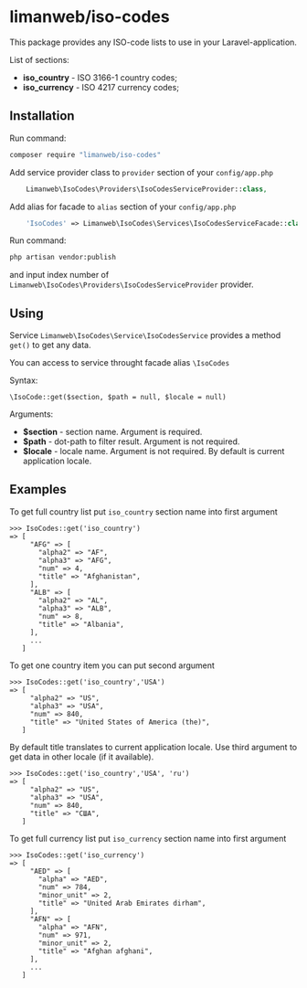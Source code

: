 # limanweb/iso-codes

This package provides any ISO-code lists to use in your Laravel-application. 

List of sections:

* **iso_country** - ISO 3166-1 country codes;
* **iso_currency** - ISO 4217 currency codes;

## Installation

Run command:

```bash
composer require "limanweb/iso-codes"
```

Add service provider class to `provider` section of your `config/app.php`

```php
    Limanweb\IsoCodes\Providers\IsoCodesServiceProvider::class,
```

Add alias for facade to `alias` section of your `config/app.php`

```php
    'IsoCodes' => Limanweb\IsoCodes\Services\IsoCodesServiceFacade::class,
```

Run command:

```bash
php artisan vendor:publish
```

and input index number of `Limanweb\IsoCodes\Providers\IsoCodesServiceProvider` provider.

## Using

Service `Limanweb\IsoCodes\Service\IsoCodesService` provides a method `get()` to get any data.

You can access to service throught facade alias `\IsoCodes`

Syntax:

```
\IsoCode::get($section, $path = null, $locale = null)
```

Arguments:

* **$section** - section name. Argument is required.
* **$path** - dot-path to filter result. Argument is not required.
* **$locale** - locale name. Argument is not required. By default is current application locale.


## Examples

To get full country list put `iso_country` section name into first argument

```
>>> IsoCodes::get('iso_country')
=> [
     "AFG" => [
       "alpha2" => "AF",
       "alpha3" => "AFG",
       "num" => 4,
       "title" => "Afghanistan",
     ],
     "ALB" => [
       "alpha2" => "AL",
       "alpha3" => "ALB",
       "num" => 8,
       "title" => "Albania",
     ],
     ...
   ]
```

To get one country item you can put second argument

```
>>> IsoCodes::get('iso_country','USA')
=> [
     "alpha2" => "US",
     "alpha3" => "USA",
     "num" => 840,
     "title" => "United States of America (the)",
   ]
```

By default title translates to current application locale. Use third argument to get data in other locale (if it available).

```
>>> IsoCodes::get('iso_country','USA', 'ru')
=> [
     "alpha2" => "US",
     "alpha3" => "USA",
     "num" => 840,
     "title" => "США",
   ]
```

To get full currency list put `iso_currency` section name into first argument

```
>>> IsoCodes::get('iso_currency')
=> [
     "AED" => [
       "alpha" => "AED",
       "num" => 784,
       "minor_unit" => 2,
       "title" => "United Arab Emirates dirham",
     ],
     "AFN" => [
       "alpha" => "AFN",
       "num" => 971,
       "minor_unit" => 2,
       "title" => "Afghan afghani",
     ],
     ...
   ]
```
